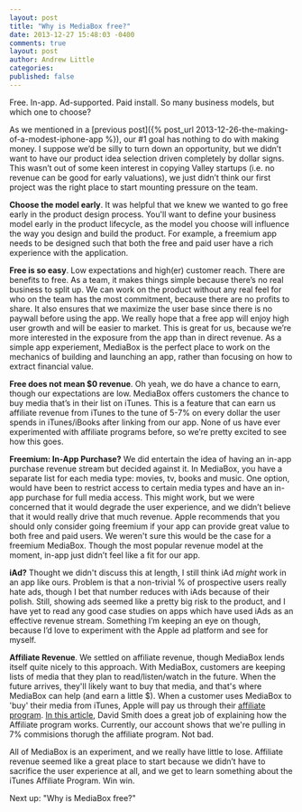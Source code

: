```yaml
---
layout: post
title: "Why is MediaBox free?"
date: 2013-12-27 15:48:03 -0400
comments: true
layout: post
author: Andrew Little
categories: 
published: false
---
```


Free. In-app. Ad-supported. Paid install. So many business models, but which one to choose?

As we mentioned in a [previous post]({% post_url 2013-12-26-the-making-of-a-modest-iphone-app %}), our #1 goal has nothing to do with making money. I suppose we’d be silly to turn down an opportunity, but we didn’t want to have our product idea selection driven completely by dollar signs. This wasn’t out of some keen interest in copying Valley startups (i.e. no revenue can be good for early valuations), we just didn’t think our first project was the right place to start mounting pressure on the team. 

**Choose the model early**. It was helpful that we knew we wanted to go free early in the product design process. You'll want to define your business model early in the product lifecycle, as the model you choose will influence the way you design and build the product. For example, a freemium app needs to be designed such that both the free and paid user have a rich experience with the application. 


**Free is so easy**. Low expectations and high(er) customer reach. There are benefits to free. As a team, it makes things simple because there’s no real business to split up. We can work on the product without any real feel for who on the team has the most commitment, because there are no profits to share. It also ensures that we maximize the user base since there is no paywall before using the app. We really hope that a free app will enjoy high user growth and will be easier to market. This is great for us, because we’re more interested in the exposure from the app than in direct revenue. As a simple app experiement, MediaBox is the perfect place to work on the mechanics of building and launching an app, rather than focusing on how to extract financial value.

**Free does not mean $0 revenue**. Oh yeah, we do have a chance to earn, though our expectations are low. MediaBox offers customers the chance to buy media that’s in their list on iTunes. This is a feature that can earn us affiliate revenue from iTunes to the tune of 5-7% on every dollar the user spends in iTunes/iBooks after linking from our app. None of us have ever experimented with affiliate programs before, so we’re pretty excited to see how this goes.

**Freemium: In-App Purchase?** We did entertain the idea of having an in-app purchase revenue stream but decided against it. In MediaBox, you have a separate list for each media type: movies, tv, books and music. One option, would have been to restrict access to certain media types and have an in-app purchase for full media access. This might work, but we were concerned that it would degrade the user experience, and we didn’t believe that it would really drive that much revenue. Apple recommends that you should only consider going freemium if your app can provide great value to both free and paid users. We weren't sure this would be the case for a freemium MediaBox. Though the most popular revenue model at the moment, in-app just didn’t feel like a fit for our app.

**iAd?** Thought we didn't discuss this at length, I still think iAd *might* work in an app like ours. Problem is that a non-trivial % of prospective users really hate ads, though I bet that number reduces with iAds because of their polish. Still, showing ads seemed like a pretty big risk to the product, and I have yet to read any good case studies on apps which have used iAds as an effective revenue stream. Something I’m keeping an eye on though, because I’d love to experiment with the Apple ad platform and see for myself.

**Affiliate Revenue**. We settled on affiliate revenue, though MediaBox lends itself quite nicely to this approach. With MediaBox, customers are keeping lists of media that they plan to read/listen/watch in the future. When the future arrives, they'll likely want to buy that media, and that's where MediaBox can help (and earn a little $). When a customer uses MediaBox to 'buy' their media from iTunes, Apple will pay us through their [affiliate program](http://www.apple.com/itunes/affiliates/resources/). [In this article](http://david-smith.org/blog/2013/08/19/itunes-affiliate-linking/), David Smith does a great job of explaining how the Affiliate program works. Currently, our account shows that we're pulling in 7% commisions thorugh the affiliate program. Not bad.

All of MediaBox is an experiment, and we really have little to lose. Affiliate revenue seemed like a great place to start because we didn’t have to sacrifice the user experience at all, and we get to learn something about the iTunes Affiliate Program. Win win.

Next up: "Why is MediaBox free?"
